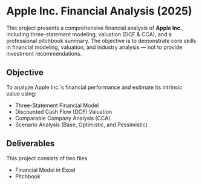 # Apple Inc. Financial Analysis (2025)

This project presents a comprehensive financial analysis of **Apple Inc.**, including three-statement modeling, valuation (DCF & CCA), and a professional pitchbook summary. The objective is to demonstrate core skills in financial modeling, valuation, and industry analysis — not to provide investment recommendations.

## Objective

To analyze Apple Inc.'s financial performance and estimate its intrinsic value using:

- Three-Statement Financial Model
- Discounted Cash Flow (DCF) Valuation
- Comparable Company Analysis (CCA)
- Scenario Analysis (Base, Optimistic, and Pessimistic)

## Deliverables

This project consists of two files
- Financial Model in Excel
- Pitchbook

